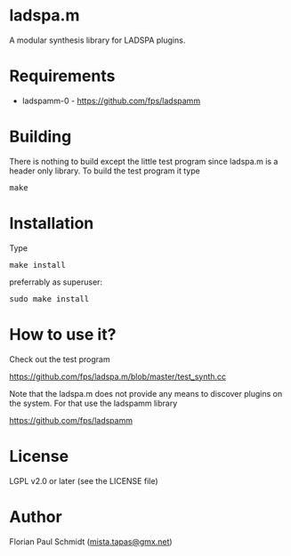 # ladspa.m

A modular synthesis library for LADSPA plugins. 

# Requirements

* ladspamm-0 - https://github.com/fps/ladspamm

# Building

There is nothing to build except the little test program since ladspa.m is a header only library. To build the test program it type

<pre>
make
</pre>

# Installation

Type

<pre>
make install
</pre>

preferrably as superuser:

<pre>
sudo make install
</pre>

# How to use it?

Check out the test program 

https://github.com/fps/ladspa.m/blob/master/test_synth.cc

Note that the ladspa.m does not provide any means to discover plugins on the system. For that use the ladspamm library

https://github.com/fps/ladspamm

# License 

LGPL v2.0 or later (see the LICENSE file)

# Author

Florian Paul Schmidt (mista.tapas@gmx.net)
